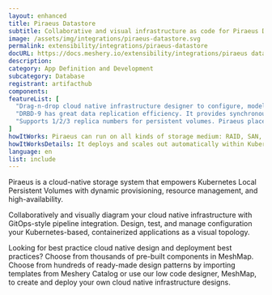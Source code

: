```yaml
---
layout: enhanced
title: Piraeus Datastore
subtitle: Collaborative and visual infrastructure as code for Piraeus Datastore
image: /assets/img/integrations/piraeus-datastore.svg
permalink: extensibility/integrations/piraeus-datastore
docURL: https://docs.meshery.io/extensibility/integrations/piraeus datastore
description: 
category: App Definition and Development
subcategory: Database
registrant: artifacthub
components: 
featureList: [
  "Drag-n-drop cloud native infrastructure designer to configure, model, and deploy your workloads.",
  "DRBD-9 has great data replication efficiency. It provides synchronous,semi-synchronous and asynchronous replication schemes, and also supports RDMA for high-speed across-node connection.",
  "Supports 1/2/3 replica numbers for persistent volumes. Piraeus place the replicas intelligently across the nodes to balance the workload."
]
howItWorks: Piraeus can run on all kinds of storage medium: RAID, SAN, NAS or EBS
howItWorksDetails: It deploys and scales out automatically within Kubernetes nodes. With Piraeus, Kubernetes workloads can now consume high performance local storage using the same volume APIs that app developers have become accustomed to.
language: en
list: include
---
```

<p>
Piraeus is a cloud-native storage system that empowers Kubernetes Local Persistent Volumes with dynamic provisioning, resource management, and high-availability.
</p>
<p>
    Collaboratively and visually diagram your cloud native infrastructure with GitOps-style pipeline integration. Design, test, and manage configuration your Kubernetes-based, containerized applications as a visual topology.
</p>
<p>
    Looking for best practice cloud native design and deployment best practices? Choose from thousands of pre-built components in MeshMap. Choose from hundreds of ready-made design patterns by importing templates from Meshery Catalog or use our low code designer, MeshMap, to create and deploy your own cloud native infrastructure designs.
</p>
